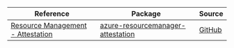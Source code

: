 | Reference | Package | Source |
|---|---|---|
|[Resource Management - Attestation](resourcemanager-attestation-readme.md)|[azure-resourcemanager-attestation](https://repo1.maven.org/maven2/com/azure/resourcemanager/azure-resourcemanager-attestation)|[GitHub](https://github.com/Azure/azure-sdk-for-java/blob/main/sdk/attestation/azure-resourcemanager-attestation)|
